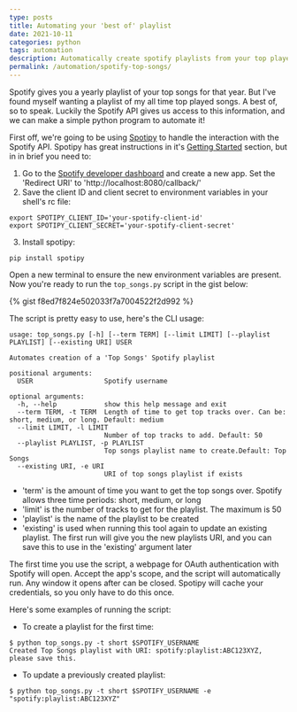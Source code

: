 ```yaml
---
type: posts
title: Automating your 'best of' playlist
date: 2021-10-11
categories: python
tags: automation
description: Automatically create spotify playlists from your top played songs
permalink: /automation/spotify-top-songs/
---
```


Spotify gives you a yearly playlist of your top songs for that year. But I've found myself wanting a playlist of my all time top played songs. A best of, so to speak.
Luckily the Spotify API gives us access to this information, and we can make a simple python program to automate it!

First off, we're going to be using [Spotipy][spotipy] to handle the interaction with the Spotify API. Spotipy has great instructions in it's
[Getting Started][spotipy-start] section, but in in brief you need to:
1. Go to the [Spotify developer dashboard][developer] and create a new app. Set the 'Redirect URI' to 'http://localhost:8080/callback/'
2. Save the client ID and client secret to environment variables in your shell's rc file:
```
export SPOTIPY_CLIENT_ID='your-spotify-client-id'
export SPOTIPY_CLIENT_SECRET='your-spotify-client-secret'
```
3. Install spotipy:
```
pip install spotipy
```

Open a new terminal to ensure the new environment variables are present. Now you're ready to run the `top_songs.py` script in the gist below:

{% gist f8ed7f824e502033f7a7004522f2d992 %}

The script is pretty easy to use, here's the CLI usage:

```
usage: top_songs.py [-h] [--term TERM] [--limit LIMIT] [--playlist PLAYLIST] [--existing URI] USER

Automates creation of a 'Top Songs' Spotify playlist

positional arguments:
  USER                  Spotify username

optional arguments:
  -h, --help            show this help message and exit
  --term TERM, -t TERM  Length of time to get top tracks over. Can be: short, medium, or long. Default: medium
  --limit LIMIT, -l LIMIT
                        Number of top tracks to add. Default: 50
  --playlist PLAYLIST, -p PLAYLIST
                        Top songs playlist name to create.Default: Top Songs
  --existing URI, -e URI
                        URI of top songs playlist if exists
```

* 'term' is the amount of time you want to get the top songs over. Spotify allows three time periods: short, medium, or long
* 'limit' is the number of tracks to get for the playlist. The maximum is 50
* 'playlist' is the name of the playlist to be created
* 'existing' is used when running this tool again to update an existing playlist. The first run will give you the new playlists URI,
and you can save this to use in the 'existing' argument later

The first time you use the script, a webpage for OAuth authentication with Spotify will open. Accept the app's scope, and the script will automatically run.
Any window it opens after can be closed. Spotipy will cache your credentials, so you only have to do this once. 

Here's some examples of running the script:

* To create a playlist for the first time:
```
$ python top_songs.py -t short $SPOTIFY_USERNAME
Created Top Songs playlist with URI: spotify:playlist:ABC123XYZ, please save this.
```

* To update a previously created playlist:
```
$ python top_songs.py -t short $SPOTIFY_USERNAME -e "spotify:playlist:ABC123XYZ"
```


[spotipy]: https://spotipy.readthedocs.io/en/2.19.0/#
[spotipy-start]: https://spotipy.readthedocs.io/en/2.19.0/#getting-started
[developer]: https://developer.spotify.com/dashboard/applications
